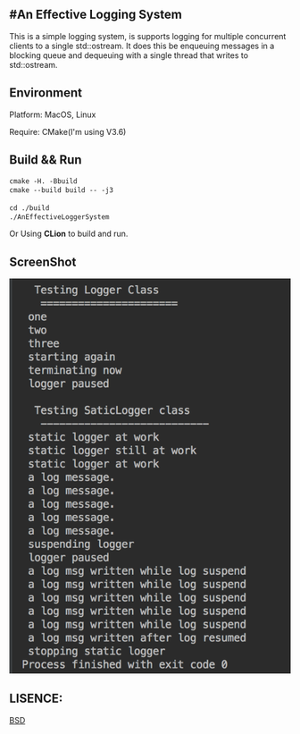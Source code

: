 #An Effective Logging System
---

This is a simple logging system, is supports logging for multiple concurrent clients to a single std::ostream. It does this be enqueuing messages in a blocking queue and dequeuing with a single thread that writes to std::ostream.

Environment
---
Platform: MacOS, Linux

Require: CMake(I'm using V3.6)

Build && Run
---
```
cmake -H. -Bbuild
cmake --build build -- -j3

cd ./build
./AnEffectiveLoggerSystem
```
Or
Using **CLion** to build and run.

ScreenShot
---
![result](./Screen_Shot.png)

LISENCE:
---
[BSD](http://opensource.org/licenses/BSD-2-Clause)

